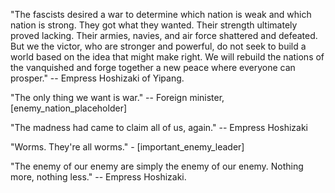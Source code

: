 "The fascists desired a war to determine which nation is weak and which nation is strong. They got what they wanted. Their strength ultimately proved lacking. Their armies, navies, and air force shattered and defeated. But we the victor, who are stronger and powerful, do not seek to build a world based on the idea that might make right. We will rebuild the nations of the vanquished and forge together a new peace where everyone can prosper." -- Empress Hoshizaki of Yipang.

"The only thing we want is war." -- Foreign minister, [enemy_nation_placeholder]

"The madness had came to claim all of us, again." -- Empress Hoshizaki

"Worms. They're all worms." - [important_enemy_leader]

"The enemy of our enemy are simply the enemy of our enemy. Nothing more, nothing less." -- Empress Hoshizaki.
